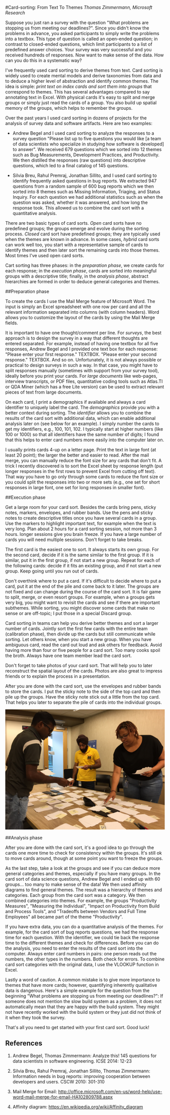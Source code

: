 #Card-sorting: From Text To Themes 
_Thomas Zimmermann, Microsoft Research_

Suppose you just ran a survey with the question "What problems are stopping us from meeting our deadlines?". Since you didn't know the problems in advance, you asked participants to simply write the problems into a textbox. This type of question is called an open-ended question; in contrast to closed-ended questions, which limit participants to a list of predefined answer choices. Your survey was very successful and you received hundreds of responses. Now want to make sense of the data. How can you do this in a systematic way?

I've frequently used card sorting to derive themes from text. Card sorting is widely used to create mental models and derive taxonomies from data and to deduce a higher level of abstraction and identify common themes. The idea is simple: _print text on index cards and sort them into groups_ that correspond to themes. This has several advantages compared to say annotating text in Excel. With physical cards it's easy to split and merge groups or simply just read the cards of a group. You also build up spatial memory of the groups, which helps to remember the groups. 

Over the past years I used card sorting in dozens of projects for the analysis of survey data and software artifacts. Here are two examples: 

* Andrew Begel and I used card sorting to analyze the responses to a survey question "Please list up to five questions you would like [a team of data scientists who specialize in studying how software is developed] to answer". We received 679 questions which we sorted into 12 themes such as Bug Measurements, Development Practices, and Productivity. We then distilled the responses (raw questions) into descriptive questions, which led to a final catalog of 145 questions. 

* Silvia Breu, Rahul Premraj, Jonathan Sillito, and I used card sorting to identify frequently asked questions in bug reports. We extracted 947 questions from a random sample of 600 bug reports which we then sorted into 8 themes such as Missing Information, Triaging, and Status Inquiry. For each question we had additional statistics such as when the question was asked, whether it was answered, and how long the response took. This allowed us to combine the card sort with a quantitative analysis.

There are two basic types of card sorts. _Open_ card sorts have no predefined groups; the groups emerge and evolve during the sorting process. _Closed_ card sort have predefined groups; they are typically used when the themes are known in advance. In some cases, _hybrid_ card sorts can work well too, you start with a representative sample of cards to identify themes and then later sort the remaining cards into those themes. Most times I've used open card sorts.

Cart sorting has three phases: in the _preparation phase_, we create cards for each response; in the _execution phase_, cards are sorted into meaningful groups with a descriptive title; finally, in the _analysis phase_, abstract hierarchies are formed in order to deduce general categories and themes.

##Preparation phase

To create the cards I use the Mail Merge feature of Microsoft Word. The input is simply an Excel spreadsheet with one row per card and all the relevant information separated into columns (with column headers). Word allows you to customize the layout of the cards by using the Mail Merge fields.

It is important to have one thought/comment per line. For _surveys_, the best approach is to design the survey in a way that different thoughts are entered separated. For example, instead of having one textbox for all five responses, Andrew Begel and I provided one text box for each response: "Please enter your first response." TEXTBOX. "Please enter your second response." TEXTBOX. And so on. Unfortunately, it is not always possible or practical to design surveys in such a way. In that case, you might have to split responses manually (sometimes with support from your survey tool), ideally before you print your cards. For _large documents_ like web-pages, interview transcripts, or PDF files, quantitative coding tools such as Atlas.TI or QDA Miner (which has a free Lite version) can be used to extract relevant pieces of text from large documents.

On each card, I print a demographics if available and always a card identifier to uniquely label the card. The _demographics_ provide you with a better context during sorting. The _identifier_ allows you to combine the results of the card sort with additional data, which can enable additional analysis later on (see below for an example). I simply number the cards to get my identifiers, e.g., 100, 101, 102. I typically start at higher numbers (like 100 or 1000) so that all identifiers have the same number of digits; I found that this helps to enter card numbers more easily into the computer later on. 

I usually prints cards 4-up on a letter page. Print the text in large font (at least 20 point); the larger the better and easier to read. After the mail merge, you can manually reduce the font size for any cards that don't fit. A trick I recently discovered is to sort the Excel sheet by response length (put longer responses in the first rows to prevent Excel from cutting off text). That way you have to go only through some cards to reduce the font size or you could split the responses into two or more sets (e.g., one set for short responses in large font, one set for long responses in smaller font).

##Execution phase

Get a large room for your card sort. Besides the cards bring pens, sticky notes, markers, envelopes, and rubber bands. Use the pens and sticky notes to create descriptive titles once you have several cards in a group. Use the markers to highlight important text, for example when the text is very long. Plan about 2 hours for a card sorting session, not more than 3 hours. longer sessions give you brain freeze. If you have a large number of cards you will need multiple sessions. Don't forget to take breaks.

The first card is the easiest one to sort. It always starts its own group. For the second card, decide if it is the same similar to the first group. If it is similar, put it in the first group, if not start a new group. Repeat for each of the following cards: decide if it fits an existing group, and if not start a new group. Keep going until you run out of cards.

Don't overthink where to put a card. If it's difficult to decide where to put a card, put it at the end of the pile and come back to it later. The groups are not fixed and can change during the course of the card sort. It is fair game to split, merge, or even resort groups. For example, when a groups gets very big, you might want to revisit the cards and see if there are important subthemes. While sorting, you might discover some cards that make no sense or are off-topic; I put those in a special Discard group.

Card sorting in teams can help you derive better themes and sort a larger number of cards. Jointly sort the first few cards with the entire team (calibration phase), then divide up the cards but still communicate while sorting. Let others know, when you start a new group. When you have ambiguous card, read the card out loud and ask others for feedback. Avoid having more than four or five people for a card sort. Too many cooks spoil the broth. Always have one team member lead the card sort.

Don't forget to take photos of your card sort. That will help you to later reconstruct the spatial layout of the cards. Photos are also great to impress friends or to explain the process in a presentation.

After you are done with the card sort, use the envelopes and rubber bands to store the cards. I put the sticky note to the side of the top card and then pile up the groups. Have the sticky note stick out a little from the top card. That helps you later to separate the pile of cards into the individual groups.

![](CardSort.jpg)

##Analysis phase

After you are done with the card sort, it's a good idea to go through the cards one more time to check for consistency within the groups. It's still ok to move cards around, though at some point you want to freeze the groups.

As the last step, take a look at the groups and see if you can deduce more general categories and themes, especially if you have many groups. In the card sort of data science questions, Andrew Begel and I ended up with 60 groups… too many to make sense of the data! We then used affinity diagrams to find general themes. The result was a hierarchy of themes and categories. Each group from the card sort was a category. We then combined categories into themes. For example, the groups "Productivity Measures", "Measuring the Individual", "Impact on Productivity from Build and Process Tools", and "Tradeoffs between Vendors and Full Time Employees" all became part of the theme "Productivity".

If you have extra data, you can do a quantitative analysis of the themes. For example, for the card sort of bug reports questions, we had the response time for each question. With the identifier, we could tie back the response time to the different themes and check for differences. Before you can do the analysis, you need to enter the results of the card sort into the computer. Always enter card numbers in pairs: one person reads out the numbers, the other types in the numbers. Both check for errors. To combine card sort categories with the original data, I use the VLOOKUP function in Excel.

Lastly a word of caution. A common mistake is to give more importance to themes that have more cards; however, quantifying inherently qualitative data is dangerous. Here's a simple example for the question from the beginning "What problems are stopping us from meeting our deadlines?": If someone does not mention the slow build system as a problem, it does not automatically mean that they are happy with the build system. They might not have recently worked with the build system or they just did not think of it when they took the survey. 

That's all you need to get started with your first card sort. Good luck!

## References

1. Andrew Begel, Thomas Zimmermann: Analyze this! 145 questions for data scientists in software engineering. ICSE 2014: 12-23

2. Silvia Breu, Rahul Premraj, Jonathan Sillito, Thomas Zimmermann: Information needs in bug reports: improving cooperation between developers and users. CSCW 2010: 301-310

3. Mail Merge for Email: http://office.microsoft.com/en-us/word-help/use-word-mail-merge-for-email-HA102809788.aspx

4. Affinity diagram: https://en.wikipedia.org/wiki/Affinity_diagram

